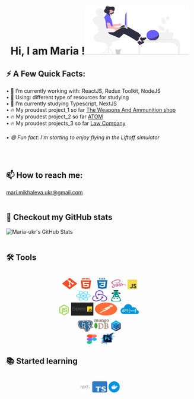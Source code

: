 <div style="display: inline_block">
  <h1 align="center">Hi,  I am Maria !<img alt="Git" height="130px" width="280px" src="https://github.com/Maria-ukr/Maria-ukr/blob/main/img/undraw_voice-interface_vo02.svg"></h1>
  <div style="display: inline_block">
    <h2>⚡️ A Few Quick Facts:</h2> 
    •  🔭 I’m currently working with: ReactJS, Redux Toolkit, NodeJS <br>
    •  💬 Using: different type of resources for studying <br>
    •  🌱 I’m currently studying Typescript, NextJS <br>
    •  🔥 My proudest project_1 so far <a href="https://maria-ukr.github.io/rifles/">The Weapons And Ammunition shop</a><br>
    •  🔥 My proudest project_2 so far <a href="https://maria-ukr.github.io/atom/">ATOM</a><br>
    •  🔥 My proudest projects_3 so far <a href="https://maria-ukr.github.io/law-company/">Law  Company</a><br>
    
   <h6> •  😄 Fun fact: I'm starting to enjoy flying in the Liftoff simulator</h6>
  </div>
</div>
<br>

<div>
  <h2>📫 How to reach me:</h2>
  <a href="mailto:mari.mikhaleva.ukr@gmail.com">mari.mikhaleva.ukr@gmail.com</a>
</div>
<br>

<div style="display: inline_block">
  <h2>💼 Checkout my GitHub stats</h2> 

<img src="https://github-readme-stats.vercel.app/api/top-langs/?username=Maria-ukr&theme=tokyonight&show_icons=true&hide_border=true&layout=compact" alt="Maria-ukr's GitHub Stats" />

</div>    
<br>

 <h2>🛠️ Tools</h2> 
<div align="center" style="display: inline_block" ><br>
  <img alt="Git" height="30px" width="40px" src="https://github.com/Maria-ukr/Maria-ukr/blob/main/img/git-original.svg">
  <img alt="HTML" height="30px" width="40px" src="https://github.com/Maria-ukr/Maria-ukr/blob/main/img/html5-plain-wordmark.svg">
  <img alt="CSS3" height="30px" width="40px" src="https://github.com/Maria-ukr/Maria-ukr/blob/main/img/css3-plain-wordmark.svg">
  <img alt="sass" height="30px" width="40px" src="https://github.com/Maria-ukr/Maria-ukr/blob/main/img/sass-original.svg">
  <img alt="javascript" width="26px" src="https://github.com/Maria-ukr/Maria-ukr/blob/main/img/javascript-original.svg">
<br>
  <img alt="React" height="30px" width="40px" src="https://github.com/Maria-ukr/Maria-ukr/blob/main/img/react-original.svg">
  <img alt="redux" height="30px" width="40px" src="https://github.com/Maria-ukr/Maria-ukr/blob/main/img/redux.svg">
  <img alt="i18next" height="30px" width="40px" src="https://github.com/Maria-ukr/Maria-ukr/blob/main/img/i18next.svg">
<br>
  <img alt="nodejs" height="30px" width="30px" src="https://github.com/Maria-ukr/Maria-ukr/blob/main/img/nodejs-original.svg">
  <img alt="expressjs" height="35px" width="60px" src="https://github.com/Maria-ukr/Maria-ukr/blob/main/img/expressjs.png">
  <img alt="postman" height="35px" width="60px" src="https://github.com/Maria-ukr/Maria-ukr/blob/main/img/postman.svg">
  <img alt="restful" height="35px" width="60px" src="https://github.com/Maria-ukr/Maria-ukr/blob/main/img/restful-api.png">
  <br>
  <img alt="postgresql" height="30px" width="40px" src="https://github.com/Maria-ukr/Maria-ukr/blob/main/img/Postgresql.svg">
  <img alt="mongodb" height="40px" width="40px" src="https://github.com/Maria-ukr/Maria-ukr/blob/main/img/mongodb.png">
  <img alt="sequelize" height="30px" width="30px" src="https://github.com/Maria-ukr/Maria-ukr/blob/main/img/sequelize.png">
<br>
  <img alt="figma" height="25px" width="40px" src="https://github.com/Maria-ukr/Maria-ukr/blob/main/img/figma-original.svg">
  <img alt="photoshop" height="30px" width="40px" src="https://github.com/Maria-ukr/Maria-ukr/blob/main/img/photoshop.png">
</div>

<h2>📚 Started learning</h2> 
  <div align="center" style="display: inline_block" ><br>
    <img alt="nextjs" height="30px" width="30px" src="https://github.com/Maria-ukr/Maria-ukr/blob/main/img/next-js.png">
    <img alt="Typescript" height="30px" width="40px" src="https://github.com/Maria-ukr/Maria-ukr/blob/main/img/Typescript_logo_2020.svg">
    <img alt="Docker" height="30px" width="30px" src="https://github.com/Maria-ukr/Maria-ukr/blob/main/img/docker.svg">
  </div>
</div>
